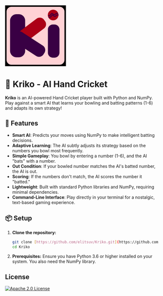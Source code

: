 <p align="left">
  <img src="ki.jpg" alt="Kriko Logo" width="200">
</p>

# 🏏 Kriko - AI Hand Cricket

**Kriko** is an AI-powered Hand Cricket player built with Python and NumPy. Play against a smart AI that learns your bowling and batting patterns (1-6) and adapts its own strategy!


## 🚀 Features

- **Smart AI**: Predicts your moves using NumPy to make intelligent batting decisions.
- **Adaptive Learning**: The AI subtly adjusts its strategy based on the numbers you bowl most frequently.
- **Simple Gameplay**: You bowl by entering a number (1-6), and the AI "bats" with a number.
- **Out Condition**: If your bowled number matches the AI's batted number, the AI is out.
- **Scoring**: If the numbers don't match, the AI scores the number it "batted."
- **Lightweight**: Built with standard Python libraries and NumPy, requiring minimal dependencies.
- **Command-Line Interface**: Play directly in your terminal for a nostalgic, text-based gaming experience.

## 📦 Setup

1. **Clone the repository:**
   ```sh
   git clone [https://github.com/elitsuv/Kriko.git](https://github.com/elitsuv/Kriko-AI.git)
   cd Kriko

2. **Prerequisites:**
Ensure you have Python 3.6 or higher installed on your system. You also need the NumPy library.

## License 
[![Apache 2.0 License](https://img.shields.io/badge/License-Apache%202.0-blue.svg)](https://opensource.org/licenses/Apache-2.0)
